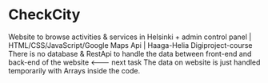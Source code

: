 # CheckCity
Website to browse activities &amp; services in Helsinki + admin control panel | HTML/CSS/JavaScript/Google Maps Api | Haaga-Helia Digiproject-course
There is no database & RestApi to handle the data between front-end and back-end of the website <--- next task
The data on website is just handled temporarily with Arrays inside the code.
